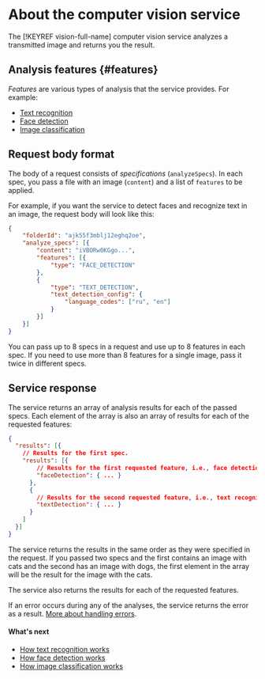 # About the computer vision service

The [!KEYREF vision-full-name] computer vision service analyzes a transmitted image and returns you the result.

## Analysis features {#features}

_Features_ are various types of analysis that the service provides. For example:

* [Text recognition](ocr/index.md)
* [Face detection](face-detection/index.md)
* [Image classification](classification/index.md)

## Request body format

The body of a request consists of _specifications_ (`analyzeSpecs`). In each spec, you pass a file with an image (`content`) and a list of `features` to be applied.

For example, if you want the service to detect faces and recognize text in an image, the request body will look like this:

```json
{
    "folderId": "ajk55f3mblj12eghq2oe",
    "analyze_specs": [{
        "content": "iVBORw0KGgo...",
        "features": [{
            "type": "FACE_DETECTION"
        },
        {
            "type": "TEXT_DETECTION",
            "text_detection_config": {
                "language_codes": ["ru", "en"]
            }
        }]
    }]
}
```

You can pass up to 8 specs in a request and use up to 8 features in each spec. If you need to use more than 8 features for a single image, pass it twice in different specs.

## Service response

The service returns an array of analysis results for each of the passed specs. Each element of the array is also an array of results for each of the requested features:

```json
{
  "results": [{
    // Results for the first spec.
    "results": [{
        // Results for the first requested feature, i.e., face detection.
        "faceDetection": { ... }
      },
      {
        // Results for the second requested feature, i.e., text recognition.
        "textDetection": { ... }
      }
    ]
  }]
}
```

The service returns the results in the same order as they were specified in the request. If you passed two specs and the first contains an image with cats and the second has an image with dogs, the first element in the array will be the result for the image with the cats.

The service also returns the results for each of the requested features.

If an error occurs during any of the analyses, the service returns the error as a result. [More about handling errors](../api-ref/errors-handling.md).

#### What's next

* [How text recognition works](ocr/index.md)
* [How face detection works](face-detection/index.md)
* [How image classification works](classification/index.md)


